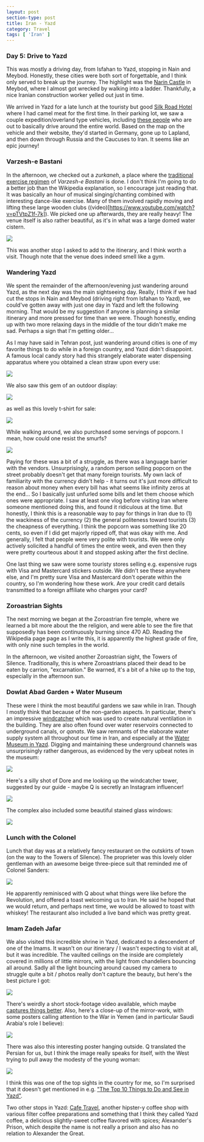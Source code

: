```yaml
---
layout: post
section-type: post
title: Iran - Yazd
category: Travel
tags: [ 'Iran' ]
---
```


### Day 5: Drive to Yazd

This was mostly a driving day, from Isfahan to Yazd, stopping in Nain and Meybod. 
Honestly, these cities were both sort of forgettable, and I think only served to break 
up the journey. The highlight was the 
[Narin Castle](https://en.wikipedia.org/wiki/Narin_Qal%27eh)
in Meybod, where I almost got wrecked by walking into a ladder. Thankfully,
a nice Iranian construction worker yelled out just in time.

We arrived in Yazd for a late lunch at the touristy but good
[Silk Road Hotel](https://www.tripadvisor.com/Hotel_Review-g303962-d734943-Reviews-Silk_Road_Hotel-Yazd_Yazd_Province.html)
where I had camel meat for the first time. In their parking lot, we saw a couple 
expedition/overland type vehicles, including 
[these people](https://www.to-the-worlds-end.com/) who are out to basically
drive around the entire world. Based on the map on the vehicle and their website, they'd
started in Germany, gone up to Lapland, and then down through Russia and the Caucuses to 
Iran. It seems like an epic journey! 

### Varzesh-e Bastani

In the afternoon, we checked out a *zurkaneh*, a place where the 
[traditional exercise regimen](https://en.wikipedia.org/wiki/Pahlevani_and_zoorkhaneh_rituals)
of *Varzesh-e Bastani* is done. I don't think
I'm going to do a better job than the Wikipedia explanation, so I encourage just reading that.
It was basically an hour of musical singing/chanting combined with interesting dance-like 
exercise. Many of them involved rapidly moving and lifting these large wooden clubs 
((video)[https://www.youtube.com/watch?v=pTVtpZ1f-7k]). We picked one up afterwards, they are really heavy! The venue itself is also rather beautiful, as it's in what was a large domed water cistern.

![](https://lh3.googleusercontent.com/DVWEJR7eFJNDwE_U18iqQNnabQ2TlLudtth0IThElud3f7ts04WHQt2nvNT9ip2rdH9HP7NWXDFt7B_kL8on2F7ZGfRe9V-hI4aEnobZu0em_TBVEAHq87E82YrcjcENraXhk8k9Iw=w2400)

This was another stop I asked to add to the itinerary, and I think worth a visit. Though note that the venue does indeed smell like a gym.

### Wandering Yazd

We spent the remainder of the afternoon/evening just wandering around Yazd, as the next day
was the main sightseeing day. Really, I think if we had cut the stops in Nain and Meybod 
(driving right from Isfahan to Yazd), we could've gotten away with just one day in Yazd and left the following morning. That would be my suggestion if anyone is planning a similar itinerary 
and more pressed for time than we were. Though honestly, ending up with two more relaxing days in the middle of the tour didn't make me sad. Perhaps a sign that I'm getting older... 

As I may have said in Tehran post, just wandering around cities is one of my favorite things to do while in a foreign country, and Yazd didn't disappoint. A famous local candy story had this strangely elaborate water dispensing apparatus where you obtained a clean straw upon every use:

![](https://lh3.googleusercontent.com/MOKLoXLfz4ug155DUpHMJ6EG_v1aAqWDrPBwgTFg3McCwFsON2aGGWH9BP6AqiaR_zi4WMCK-hWJTMn_K9rYP6LPRddlqh4XDfvSYCyIkj6OZS0zX6202zUbXtFuoNUU_YkXqXDsHg=w2400)

We also saw this gem of an outdoor display:

![](https://lh3.googleusercontent.com/CaH5Tr_zLLW_yiZfCIfpYK6Usu1SVKn3aSr5nRKP5NS8x62-pfDvVSFO7bCYBlphfY0NBknExnH-VqnG8AbPS-JpwFuCIsU4fkmNuZEQ_GBDPy3e0t51gMpDx9UOkZuFXNxCw6jFCg=w2400)

as well as this lovely t-shirt for sale:

![](https://lh3.googleusercontent.com/Gz9qcJoQFqLnuuPFIcw6B0l37jEf0WxttcKzS0zAxJMmwo4YmwQRdJIf4n3Pb-mSHQuliCH6NzhPK_E6mhbuBzn3vnZtnZMi9An6LWtwnd5q6Aaibdqz3r4Bt28WX6La1lw39lTnyA=w2400)

While walking around, we also purchased some servings of popcorn. I mean, how could one resist the smurfs?

![](https://lh3.googleusercontent.com/fu9MArPDzYKLkDhZCkrQEUCefPZja0qe2K73Ga13sOFdJ_HZ1i804tcTyG7I-lW52eBrxS4A2-36QSO81NtIK8qCx0hSBXUHGL0cX-lrHnBELFTMS6V283iHsCuR_pHA5YA7P8o6Ew=w2400)

Paying for these was a bit of a struggle, as there was a language barrier with the vendors. Unsurprisingly, a random person selling popcorn on the street probably doesn't get
that many foreign tourists. My own lack of familiarity with the currency didn't help - it turns out it's just more difficult to reason about money when every bill has what seems like infinity
zeros at the end... So I basically just unfurled some bills and let them 
choose which ones were appropriate. I saw at least one vlog before visiting Iran where someone mentioned doing this, and found it ridiculous at the time. But honestly, I think this is a reasonable way to pay for things in Iran due to (1) the wackiness of the currency (2) the general politeness toward tourists (3) the cheapness of everything. I think the popcorn was something like 20 cents, so even if I did get majorly ripped off, that was okay with me.
And generally, I felt that people were very polite with tourists. We were only actively solicited a handful of times the entire week, and even then they were pretty courteous about it and stopped asking after the first decline.

One last thing we saw were some touristy stores selling e.g. expensive rugs with Visa and Mastercard stickers outside. We didn't see these anywhere else, and I'm pretty sure
Visa and Mastercard don't operate within the country, so I'm wondering how these work. Are your
credit card details transmitted to a foreign affiliate who charges your card? 

### Zoroastrian Sights

The next morning we began at the Zoroastrian fire temple, where we learned a bit more about the the religion, and were able to see the fire that supposedly has been continuously burning since 470 AD. Reading the Wikipedia page page as I write this, it is apparently the 
highest grade of fire, with only nine such temples in the world. 

In the afternoon, we visited another Zoroastrian sight, the Towers of Silence. Traditionally,
this is where Zoroastrians placed their dead to be eaten by carrion, "excarnation." Be warned,
it's a bit of a hike up to the top, especially in the afternoon sun. 

### Dowlat Abad Garden + Water Museum

These were I think the most beautiful gardens we saw while in Iran. Though I mostly think that 
because of the non-garden aspects. In particular, there's an impressive 
[windcatcher](https://en.wikipedia.org/wiki/Windcatcher)
which was used to create natural ventilation in the building. They are also often found over
water reservoirs connected to underground canals, or *qanats*. We saw remnants of the elaborate water supply system all throughout our time in Iran, and especially at the 
[Water Museum in Yazd](https://www.lonelyplanet.com/iran/yazd/attractions/yazd-water-museum/a/poi-sig/1444314/361017).
Digging and maintaining these underground channels was unsurprisingly rather dangerous, as evidenced by the very upbeat notes in the museum:

![](https://lh3.googleusercontent.com/64UGLFMG8j9530fgTYAntVMOUO6rkL0DDQPAxDtOxg1p3HaN9x7PJATbCZaiTggfEBb6mvOkDcJf3SIt3tv_KD9RFuAtkntS0459_IXvxQgXiSkBtZsmEjFFfGi6teFMGvjlKIjQJQ=w2400)

Here's a silly shot of Dore and me 
looking up the windcatcher tower, suggested by our guide - maybe Q is secretly an Instagram influencer!

![](https://lh3.googleusercontent.com/kaX_ulPRJvEPOXzik_3KVXyhNG5mmfUQSw29y5c2I3KAvpd-t3dd3Jo_OpzIYLBbSpg77nxEk_SeYqM_SFHfBGh00Dco3tUUKxBFA4OwEsvg6kN6OVvU9I7d8vk5WlgGRrCxN-e32Q=w2400)

The complex also included some beautiful stained glass windows:

![](https://lh3.googleusercontent.com/tV0_yDBVdr2cmEZ8DbzKfc4nSdPGpWatzO_eiadoQfxhLowm7nxbmsUHMsY9LoK3Kq4cgstZXgia07G9lf71JsagzbGQguaYUd1UwWdnIi0k9kGOgyDEZerDD7BFw7UmcquabfZkUw=w2400)


### Lunch with the Colonel

Lunch that day was at a relatively fancy restaurant on the outskirts of town (on the way to the Towers of Silence). The proprieter was this lovely older gentleman with an awesome beige three-piece suit that reminded me of Colonel Sanders:

![](https://lh3.googleusercontent.com/JLt6xb5xKPp2B6LRDmSx3vfa5sby29ownzZn_vE9HQLUaZ0ed40mIyKAjTnvm0tEuq7nT3YRHXHrB1-_dljNh67HSbXyKO5CdCpG50VA76A-bBNH9jraZHDNtTx30fiCEsccoqn3kw=w2400)

He apparently reminisced with Q about what things were like before the Revolution, and offered a toast welcoming us to Iran. He said he hoped that we would return, and perhaps next time, we would be allowed to toast with whiskey! The restaurant also included a live band which was pretty great.

### Imam Zadeh Jafar

We also visited this incredible shrine in Yazd, dedicated to a descendent of one of the Imams. 
It wasn't on our itinerary / I wasn't expecting to visit at all, but it was incredible. 
The vaulted ceilings on the inside are completely covered in millions of little mirrors, with the light from chandeliers bouncing all around. Sadly all the light bouncing around caused my camera to struggle quite a bit / photos really don't capture the beauty, but here's the best 
picture I got:

![](https://lh3.googleusercontent.com/MTsx8hWAyVihJWAiqLi5dMjnCMD4FH4gbtO758-UhGJlQUHFPX13EQ3kuziVg7ErH1nFFzKbyQKylUs302aKjTJg0gP_v_8QX12QXa4C3kdHRLC37BYlrrprQYo0n_yjID_jXO6qUA=w2400)

There's weirdly a short stock-footage video available, which maybe [captures things better](https://www.shutterstock.com/video/clip-34715260-yazd-iran---october-18-2017-muslims). Also, here's a close-up of the mirror-work, with some posters calling attention to the War in Yemen (and in particular Saudi Arabia's role I believe):

![](https://lh3.googleusercontent.com/3KmhgI-1H5L7d41Bw8XbO_C1TpozN5pPr3PtK2K2qnaeeAu5sACf-uAsVOLGJ8-0bQ9mhdWOnRBFvuFrMXHFA6vKUkaFgYpkGDTCnomfavv7Y_UgL9LpLyFn_rSByoYmuei9gRy1-Q=w2400)

There was also this interesting poster hanging outside. Q translated the Persian for us, but I think the image really speaks for itself, with the West trying to pull away the modesty of the young woman:

![](https://lh3.googleusercontent.com/qqjjzQAyBRD-Rfomj5gyUxbmENxFA7x4QRvlTjNWTB5rx80UDRsFm3nE7YQcsM2yjKZCuoBBSrJ9mi0Et7ZNhQsQmko86vJtX9adlJdo4JoKjJ1m5VJy6jTe9Xy3TMRGlrjoibKfUg=w2400)

I think this was one of the top sights in the country for me, so I'm surprised that it doesn't get mentioned in e.g. ["The Top 10 Things to Do and See in Yazd"](https://theculturetrip.com/middle-east/iran/articles/the-top-10-things-to-do-and-see-in-yazd/).

Two other stops in Yazd: [Cafe Travel](https://www.tripadvisor.com/Restaurant_Review-g303962-d12976479-Reviews-Cafe_Travel-Yazd_Yazd_Province.html), another hipster-y coffee shop with various filter coffee preparations and something that I think they called Yazd coffee, a delicious slightly-sweet coffee
flavored with spices; Alexander's Prison, which despite the name is not really a prison and also has no relation to Alexander the Great.